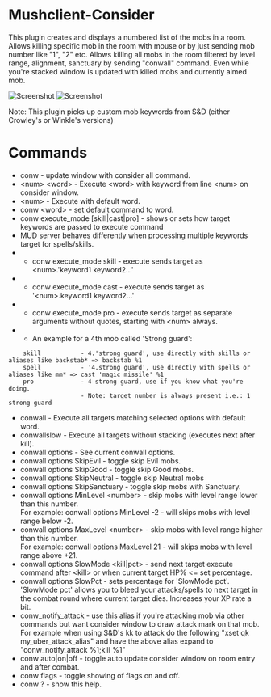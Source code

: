 # Mushclient-Consider

This plugin creates and displays a numbered list of the mobs in a room.
Allows killing specific mob in the room with mouse or by just sending mob number like "1", "2" etc.
Allows killing all mobs in the room filtered by level range, alignment, sanctuary by sending "conwall" command.
Even while you're stacked window is updated with killed mobs and currently aimed mob.

![Screenshot](https://user-images.githubusercontent.com/118027636/201795092-4040d6d7-4aff-401e-9f92-d13db66ddeae.jpg)
![Screenshot](https://user-images.githubusercontent.com/118027636/201498973-cc41e779-2336-4a27-a8e3-03e8b50606ae.jpg)

Note: This plugin picks up custom mob keywords from S&D (either Crowley's or Winkle's versions)
# Commands
  - conw - update window with consider all command.  
  - \<num\> \<word\> - Execute \<word\> with keyword from line \<num\> on consider window.  
  - \<num\> - Execute with default word.  
  - conw \<word\> - set default command to word.
  - conw execute_mode [skill|cast|pro] - shows or sets how target keywords are passed to execute command
  - MUD server behaves differently when processing multiple keywords target for spells/skills.
  - - conw execute_mode skill - execute sends target as \<num\>.'keyword1 keyword2...'
  - - conw execute_mode cast - execute sends target as '\<num\>.keyword1 keyword2...'
  - - conw execute_mode pro - execute sends target as separate arguments without quotes, starting with \<num\> always.
  - - An example for a 4th mob called 'Strong guard':
```                   
    skill           - 4.'strong guard', use directly with skills or aliases like backstab* => backstab %1
    spell           - '4.strong guard', use directly with spells or aliases like mm* => cast 'magic missile' %1
    pro             - 4 strong guard, use if you know what you're doing.
                    - Note: target number is always present i.e.: 1 strong guard
```
  - conwall - Execute all targets matching selected options with default word.  
  - conwallslow - Execute all targets without stacking (executes next after kill).  
  - conwall options - See current conwall options.  
  -   conwall options SkipEvil - toggle skip Evil mobs.  
  -   conwall options SkipGood - toggle skip Good mobs.
  -   conwall options SkipNeutral - toggle skip Neutral mobs
  -   conwall options SkipSanctuary - toggle skip mobs with Sanctuary.
  -   conwall options MinLevel \<number\> - skip mobs with level range lower than this number.  
        For example: conwall options MinLevel -2 - will skips mobs with level range below -2.  
  -   conwall options MaxLevel \<number\> - skip mobs with level range higher than this number.  
        For example: conwall options MaxLevel 21 - will skips mobs with level range above +21.
  -   conwall options SlowMode <kill|pct> - send next target execute command after \<kill\> or when current target HP% <= set percentage.
  -   conwall options SlowPct <num> - sets percentage for 'SlowMode pct'.
        'SlowMode pct' allows you to bleed your attacks/spells to next target in the combat round where current target dies. Increases your XP rate a bit.
  - conw_notify_attack <target> - use this alias if you're attacking mob via other commands but
			want consider window to draw attack mark on that mob.
			For example when using S&D's kk to attack do the following "xset qk my_uber_attack_alias"
			and have the above alias expand to "conw_notify_attack %1;kill %1"
  - conw auto|on|off - toggle auto update consider window on room entry and after combat.  
  - conw flags - toggle showing of flags on and off.  
  - conw ? - show this help.  
